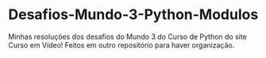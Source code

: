 # Desafios-Mundo-3-Python-Modulos
Minhas resoluções dos desafios do Mundo 3 do Curso de Python do site Curso em Vídeo! Feitos em outro repositório para haver organização.
